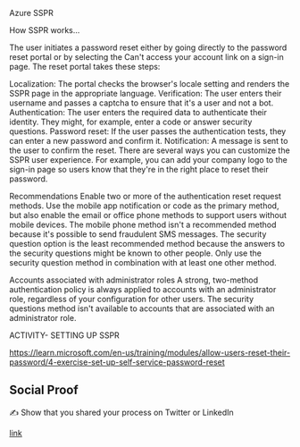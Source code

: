 Azure SSPR 

How SSPR works...

The user initiates a password reset either by going directly to the password reset portal or by selecting the Can't access your account link on a sign-in page. The reset portal takes these steps:

Localization: The portal checks the browser's locale setting and renders the SSPR page in the appropriate language.
Verification: The user enters their username and passes a captcha to ensure that it's a user and not a bot.
Authentication: The user enters the required data to authenticate their identity. They might, for example, enter a code or answer security questions.
Password reset: If the user passes the authentication tests, they can enter a new password and confirm it.
Notification: A message is sent to the user to confirm the reset.
There are several ways you can customize the SSPR user experience. For example, you can add your company logo to the sign-in page so users know that they're in the right place to reset their password.



Recommendations
Enable two or more of the authentication reset request methods.
Use the mobile app notification or code as the primary method, but also enable the email or office phone methods to support users without mobile devices.
The mobile phone method isn't a recommended method because it's possible to send fraudulent SMS messages.
The security question option is the least recommended method because the answers to the security questions might be known to other people. Only use the security question method in combination with at least one other method.

Accounts associated with administrator roles
A strong, two-method authentication policy is always applied to accounts with an administrator role, regardless of your configuration for other users.
The security questions method isn't available to accounts that are associated with an administrator role.



ACTIVITY- SETTING UP SSPR 

https://learn.microsoft.com/en-us/training/modules/allow-users-reset-their-password/4-exercise-set-up-self-service-password-reset 



## Social Proof

✍️ Show that you shared your process on Twitter or LinkedIn

[link](link)
